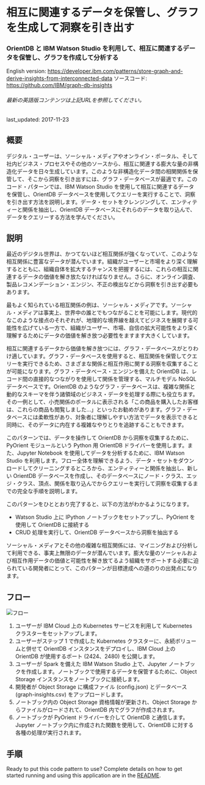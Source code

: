 # 相互に関連するデータを保管し、グラフを生成して洞察を引き出す

### OrientDB と IBM Watson Studio を利用して、相互に関連するデータを保管し、グラフを作成して分析する

English version: https://developer.ibm.com/patterns/store-graph-and-derive-insights-from-interconnected-data
  ソースコード: https://github.com/IBM/graph-db-insights

###### 最新の英語版コンテンツは上記URLを参照してください。
last_updated: 2017-11-23

 
## 概要

デジタル・ユーザーは、ソーシャル・メディアやオンライン・ポータル、そして社内ビジネス・プロセスやその他のソースから、相互に関連する膨大な量の非構造化データを日々生成しています。このような非構造化データ間の相関関係を保管して、そこから洞察を引き出すには、グラフ・データベースが最適です。このコード・パターンでは、IBM Watson Studio を使用して相互に関連するデータを保管し、OrientDB データベースを使用してクエリーを実行することで、洞察を引き出す方法を説明します。データ・セットをクレンジングして、エンティティーと関係を抽出し、OrientDB データベースにそれらのデータを取り込んで、データをクエリーする方法を学んでください。

## 説明

最近のデジタル世界は、かつてないほど相互関係が強くなっていて、このような相互関係に豊富なデータが潜んでいます。組織がユーザーと市場をより深く理解するとともに、組織自体を拡大するチャンスを把握するには、これらの相互に関連するデータの価値を解き放たなければなりません。さらに、オンライン調査、製品レコメンデーション・エンジン、不正の検出などから洞察を引き出す必要もあります。

最もよく知られている相互関係の例は、ソーシャル・メディアです。ソーシャル・メディアは事実上、世界中の誰とでもつながることを可能にします。現代的なこのような接点のそれぞれが、地理的な境界線を越えてビジネスを展開する可能性を広げている一方で、組織がユーザー、市場、自信の拡大可能性をより深く理解するためにデータの価値を解き放つ必要性をますます大きくしています。

相互に関連するデータから価値を解き放つには、グラフ・データベースがとりわけ適しています。グラフ・データベースを使用すると、相互関係を保管してクエリーを実行できるため、さまざまな関係と相互作用に関する洞察を収集することが可能になります。グラフ・データベース・エンジンを備えた OrientDB は、レコード間の直接的なつながりを使用して関係を管理する、マルチモデル NoSQL データベースです。OrientDB のようなグラフ・データベースは、複雑な関係と動的なスキーマを伴う諸領域のビジネス・データを処理する際にも役立ちます。その一例として、小売関係のポータルに表示される「この商品を購入したお客様は、これらの商品も閲覧しました…」といったお勧めがあります。グラフ・データベースには柔軟性があり、対象者に理解しやすい方法でデータを表示できると同時に、そのデータに内在する複雑なやりとりを追跡することもできます。

このパターンでは、データを操作して OrientDB から洞察を収集するために、PyOrient モジュールという Python 用 OrientDB ドライバーを使用します。また、Jupyter Notebook を使用してデータを分析するために、IBM Watson Studio を利用します。フロー全体を理解できるよう、データ・セットをダウンロードしてクリーニングするところから、エンティティーと関係を抽出し、新しい OrientDB データベースを作成し、そのデータベースにノード・クラス、エッジ・クラス、頂点、関係を取り込んでからクエリーを実行して洞察を収集するまでの完全な手順を説明します。

このパターンをひととおり完了すると、以下の方法がわかるようになります。

* Watson Studio 上に IPython ノートブックをセットアップし、PyOrient を使用して OrientDB に接続する
* CRUD 処理を実行して、OrientDB データベースから洞察を抽出する

ソーシャル・メディアとその他の複雑な相互関係には、マイニングおよび分析して利用できる、事実上無限のデータが潜んでいます。膨大な量のソーシャルおよび相互作用データの価値と可能性を解き放てるよう組織をサポートする必要に迫られている開発者にとって、このパターンが目標達成への道のりの出発点になります。

## フロー

![フロー](../../images/Insights-from-OrientDB-database-arch-flow.png)

1. ユーザーが IBM Cloud 上の Kubernetes サービスを利用して Kubernetes クラスターをセットアップします。
1. ユーザーがステップ 1 で作成した Kubernetes クラスターに、永続ボリュームと併せて OrientDB インスタンスをデプロイし、IBM Cloud 上の OrientDB が使用するポート (2424、2480) を公開します。
1. ユーザーが Spark を備えた IBM Watson Studio 上で、Jupyter ノートブックを作成します。ノートブックで使用するデータを保管するために、Object Storage インスタンスをノートブックに接続します。
1. 開発者が Object Storage に構成ファイル (config.json) とデータベース (graph-insights.csv) をアップロードします。
1. ノートブック内の Object Storage 資格情報が更新され、Object Storage からファイルがロードされて、OrientDB 内でグラフが作成されます。
1.  ノートブックが PyOrient ドライバーを介して OrientDB と通信します。Jupyter ノートブック内に作成された関数を使用して、OrientDB に対する各種の処理が実行されます。

## 手順

Ready to put this code pattern to use? Complete details on how to get started running and using this application are in the [README](https://github.com/IBM/graph-db-insights/blob/master/README.md).
